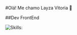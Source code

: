 #Olá! Me chamo Layza Vitoria 👋

##Dev FrontEnd

![Skills:](https://github-readme-stats.vercel.app/api/top-langs/?username=Layza-afk&hide_progress=true)
